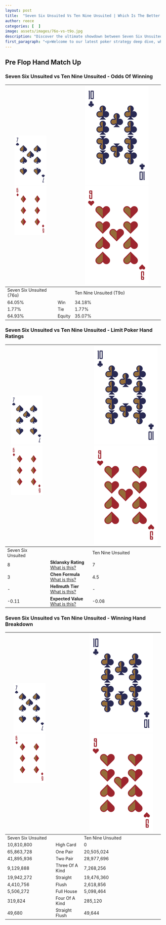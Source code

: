 ```yaml
---
layout: post
title:  "Seven Six Unsuited Vs Ten Nine Unsuited | Which Is The Better Hand In Poker? A Complete Guide"
author: reece
categories: [  ]
image: assets/images/76o-vs-t9o.jpg
description: "Discover the ultimate showdown between Seven Six Unsuited and Ten Nine Unsuited in poker! Uncover the odds, strategies, and scenarios where one hand triumphs over the other. Get ready to up your poker game with this thrilling analysis."
first_paragraph: "<p>Welcome to our latest poker strategy deep dive, where we're pitting two distinct hands against each other in a high-stakes showdown: Seven Six Unsuited vs Ten Nine Unsuited.</p><p>In the dynamic world of poker, every decision counts, and knowing which hand holds the upper hand is key to your success at the table.</p><p>In this article, we'll dissect these two hands, explore the scenarios where one dominates the other, and equip you with the knowledge to make strategic choices that can tip the odds in your favor.</p><p>Get ready to unravel the intriguing dynamics of these poker hands and elevate your game to new heights.</p>"
---
```




[comment]: # (sp0)

## Pre Flop Hand Match Up

<div class="table hand-ratings" markdown="1"> 



### Seven Six Unsuited vs Ten Nine Unsuited - Odds Of Winning


    
| ![image info](assets/images/hand1/7.png) ![image info](assets/images/hand1/6o.png) |  | ![image info](assets/images/hand2/T.png) ![image info](assets/images/hand2/9o.png) |
| -------- | -------- | -------- |
| Seven Six Unsuited (76o) |  | Ten Nine Unsuited (T9o) |
| 64.05% | Win | 34.18% |
| 1.77% | Tie | 1.77% |
| 64.93% | Equity | 35.07% |




[comment]: # (sp1)



### Seven Six Unsuited vs Ten Nine Unsuited - Limit Poker Hand Ratings


    
| ![image info](assets/images/hand1/7.png) ![image info](assets/images/hand1/6o.png) |  | ![image info](assets/images/hand2/T.png) ![image info](assets/images/hand2/9o.png) |
| -------- | -------- | -------- |
| Seven Six Unsuited |  | Ten Nine Unsuited |
| 8 | **Sklansky Rating** [What is this?](/sklansky-rating-explained) | 7 |
| 3 | **Chen Formula** [What is this?](/chen-formula-explained) | 4.5 |
| - | **Hellmuth Tier** [What is this?](/Hellmuth-tier-explained) | - |
| -0.11 | **Expected Value** [What is this?](/expected-value-explained) | -0.08 |




[comment]: # (sp2)



### Seven Six Unsuited vs Ten Nine Unsuited - Winning Hand Breakdown


    
| ![image info](assets/images/hand1/7.png) ![image info](assets/images/hand1/6o.png) |  | ![image info](assets/images/hand2/T.png) ![image info](assets/images/hand2/9o.png) |
| -------- | -------- | -------- |
| Seven Six Unsuited |  | Ten Nine Unsuited |
| 10,810,800 | High Card | 0 |
| 65,863,728 | One Pair | 20,505,024 |
| 41,895,936 | Two Pair | 28,977,696 |
| 9,129,888 | Three Of A Kind | 7,268,256 |
| 19,942,272 | Straight | 19,476,360 |
| 4,410,756 | Flush | 2,618,856 |
| 5,506,272 | Full House | 5,098,464 |
| 319,824 | Four Of A Kind | 285,120 |
| 49,680 | Straight Flush | 49,644 |




[comment]: # (sp3)



</div>

[comment]: # (sp4)



[comment]: # (sp5)

